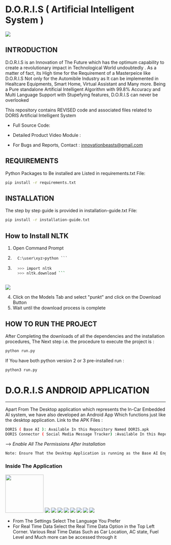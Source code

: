 # D.O.R.I.S ( Artificial Intelligent System )

![](DORIS.png)

INTRODUCTION
-----------
D.O.R.I.S is an Innovation of The Future which has the optimum capability to create a revolutionary impact in Technological World undoubtedly .
 As a matter of fact, its High time for the Requirement of a Masterpeice like D.O.R.I.S Not only for
the Automibile Industry as It can be implemented  in Healtcare Equipments, Smart Home, Virtual 
Assistant and Many more. Being a Pure standalone Artificial Intelligent Algorithm 
with 99.8% Accuracy and Multi Language Support with Stupefying features,
D.O.R.I.S can never be overlooked 

This repository contains REVISED code and associated files related to DORIS Artificial Intelligent System
 
 * Full Source Code: 

 * Detailed Product Video Module :

 * For Bugs and Reports, Contact : innovationbeasts@gmail.com


REQUIREMENTS
------------
Python Packages to Be installed are Listed in requirements.txt File:
```bash
pip install -r requirements.txt
```

INSTALLATION
------------
The step by step guide is provided  in installation-guide.txt File:
```bash
pip install -r installation-guide.txt
```
How to Install NLTK
------------------
1) Open Command Prompt
2) ```python
     C:\user\xyz>python ```
3) ```bash
     >>> import nltk
     >>> nltk.download ```
         
![](nltk_data.PNG)

4) Click on the Models Tab and select "punkt" and click on the Download Button
5) Wait until the download process is complete

HOW TO RUN THE PROJECT
----------------------
After Completing the downloads of all the dependencies and the installation procedures,
The Next step i.e. the procedure to execute the project is :
```bash
python run.py
```
If You have both python version 2 or 3 pre-installed run :
```bash
python3 run.py
```

# D.O.R.I.S ANDROID APPLICATION 
----------------------

Apart From The Desktop application which represents the In-Car Embedded AI system, we have also developed an Android App
Which functions just like the desktop application.
Link to the APK Files  :

```bash
DORIS ( Base AI ): Available In this Repository Named DORIS.apk
DORIS Connector ( Social Media Message Tracker) :Available In this Repository Named Connector.apk 
```
--> *Enable All The Permissions After Installation*
```bash
Note: Ensure That the Desktop Application is running as the Base AI Engine is laid on it 
```
### Inside The Application

<img src="Android/BaseUi.png" height= "120px"> ![](Android/Language.png)  ![](Android/App.png) ![](Android/access.png) 
![](Android/realtime.png)  ![](Android/realtime1.png)   ![](Android/realtime2.png) 
![](Android/Connector.png) ![](Android/Nav.png) 
-  From The Settings Select The Language You Prefer
-  For Real Time Data Select the Real Time Data Option in the Top Left Corner. 
Various Real Time Datas Such as Car Location, AC state, Fuel Level and Much more can be accessed through it

